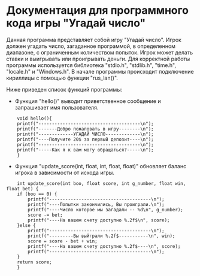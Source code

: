 # Документация для программного кода игры "Угадай число"

Данная программа представляет собой игру "Угадай число". Игрок должен угадать число, загаданное программой, в определенном диапазоне, с ограниченным количеством попыток. Игрок может делать ставки и выигрывать или проигрывать деньги.
Для корректной работы программы используется библиотека "stdio.h", "stdlib.h", "time.h", "locale.h" и "Windows.h".
В начале программы происходит подключение кириллицы с помощью функции "rus_lan()".

Ниже приведен список функций программы:

+ Функция "hello()" выводит приветственное сообщение и запрашивает имя пользователя.
```
	void hello(){
	printf("--------------------------------------\n");
	printf("-------Добро пожаловать в игру--------\n");
	printf("-------------УГАДАЙ ЧИСЛО-------------\n");
	printf("----Получите 20$ за первый депозит----\n");
	printf("--------------------------------------\n");
	printf("-----Как я к вам могу обращаться?-----\n");
	}
```
+ Функция "update_score(int, float, int, float, float)" обновляет баланс игрока в зависимости от исхода игры.
```
	int update_score(int boo, float score, int g_number, float win, float bet) {
	if (boo == 0) {
		printf("--------------------------------------\n");
		printf("----Попытки закончились, Вы проиграли.\n");
		printf("----Число которое мы загадали -- %d\n", g_number);
		score -= bet;
		printf("----На вашем счету доступно %.2f$\n", score);
	}else {
		printf("--------------------------------------\n");
		printf("---------Вы выйграли %.2f$-----------\n", win);
		score = score - bet + win;
		printf("----На вашем счету доступно %.2f$----\n", score);
		printf("--------------------------------------\n");
	}
	return score;
	}
```
